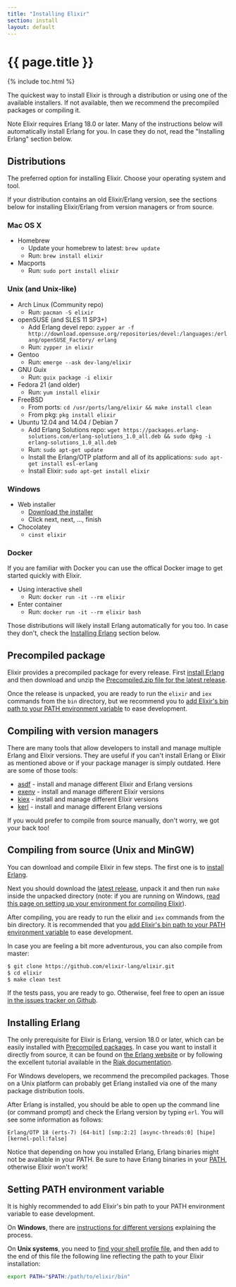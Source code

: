 ```yaml
---
title: "Installing Elixir"
section: install
layout: default
---
```


# {{ page.title }}

{% include toc.html %}

The quickest way to install Elixir is through a distribution or using one of the available installers. If not available, then we recommend the precompiled packages or compiling it.

Note Elixir requires Erlang 18.0 or later. Many of the instructions below will automatically install Erlang for you. In case they do not, read the "Installing Erlang" section below.

## Distributions

The preferred option for installing Elixir. Choose your operating system and tool.

If your distribution contains an old Elixir/Erlang version, see the sections below for installing Elixir/Erlang from version managers or from source.

### Mac OS X

  * Homebrew
    * Update your homebrew to latest: `brew update`
    * Run: `brew install elixir`
  * Macports
    * Run: `sudo port install elixir`

### Unix (and Unix-like)

  * Arch Linux (Community repo)
    * Run: `pacman -S elixir`
  * openSUSE (and SLES 11 SP3+)
    * Add Erlang devel repo: `zypper ar -f http://download.opensuse.org/repositories/devel:/languages:/erlang/openSUSE_Factory/ erlang`
    * Run: `zypper in elixir`
  * Gentoo
    * Run: `emerge --ask dev-lang/elixir`
  * GNU Guix
    * Run: `guix package -i elixir`
  * Fedora 21 (and older)
    * Run: `yum install elixir`
  * FreeBSD
    * From ports: `cd /usr/ports/lang/elixir && make install clean`
    * From pkg: `pkg install elixir`
  * Ubuntu 12.04 and 14.04 / Debian 7
    * Add Erlang Solutions repo: `wget https://packages.erlang-solutions.com/erlang-solutions_1.0_all.deb && sudo dpkg -i erlang-solutions_1.0_all.deb`
    * Run: `sudo apt-get update`
    * Install the Erlang/OTP platform and all of its applications: `sudo apt-get install esl-erlang`
    * Install Elixir: `sudo apt-get install elixir`

### Windows

  * Web installer
    * [Download the installer](https://repo.hex.pm/elixir-websetup.exe)
    * Click next, next, ..., finish
  * Chocolatey
    * `cinst elixir`

### Docker

If you are familiar with Docker you can use the offical Docker image to get started quickly with Elixir. 

  * Using interactive shell
    * Run: `docker run -it --rm elixir`
  * Enter container
    * Run: `docker run -it --rm elixir bash`

Those distributions will likely install Erlang automatically for you too. In case they don't, check the [Installing Erlang](/install.html#installing-erlang) section below.

## Precompiled package

Elixir provides a precompiled package for every release. First [install Erlang](/install.html#installing-erlang) and then download and unzip the [Precompiled.zip file for the latest release](https://github.com/elixir-lang/elixir/releases/).

Once the release is unpacked, you are ready to run the `elixir` and `iex` commands from the `bin` directory, but we recommend you to [add Elixir's bin path to your PATH environment variable](#setting-path-environment-variable) to ease development.

## Compiling with version managers

There are many tools that allow developers to install and manage multiple Erlang and Elixir versions. They are useful if you can't install Erlang or Elixir as mentioned above or if your package manager is simply outdated. Here are some of those tools:

  * [asdf](https://github.com/asdf-vm/asdf) - install and manage different Elixir and Erlang versions
  * [exenv](https://github.com/mururu/exenv) - install and manage different Elixir versions
  * [kiex](https://github.com/taylor/kiex) - install and manage different Elixir versions
  * [kerl](https://github.com/yrashk/kerl) - install and manage different Erlang versions

If you would prefer to compile from source manually, don't worry, we got your back too!

## Compiling from source (Unix and MinGW)

You can download and compile Elixir in few steps. The first one is to [install Erlang](/install.html#installing-erlang).

Next you should download the [latest release](https://github.com/elixir-lang/elixir/releases/), unpack it and then run `make` inside the unpacked directory (note: if you are running on Windows, [read this page on setting up your environment for compiling Elixir](https://github.com/elixir-lang/elixir/wiki/Windows)).

After compiling, you are ready to run the elixir and `iex` commands from the bin directory. It is recommended that you [add Elixir's bin path to your PATH environment variable](#setting-path-environment-variable) to ease development.

In case you are feeling a bit more adventurous, you can also compile from master:

```bash
$ git clone https://github.com/elixir-lang/elixir.git
$ cd elixir
$ make clean test
```

If the tests pass, you are ready to go. Otherwise, feel free to open an issue [in the issues tracker on Github](https://github.com/elixir-lang/elixir).

## Installing Erlang

The only prerequisite for Elixir is Erlang, version 18.0 or later, which can be easily installed with [Precompiled packages](https://www.erlang-solutions.com/resources/download.html). In case you want to install it directly from source, it can be found on [the Erlang website](http://www.erlang.org/download.html) or by following the excellent tutorial available in the [Riak documentation](https://docs.basho.com/riak/latest/ops/building/installing/erlang/).

For Windows developers, we recommend the precompiled packages. Those on a Unix platform can probably get Erlang installed via one of the many package distribution tools.

After Erlang is installed, you should be able to open up the command line (or command prompt) and check the Erlang version by typing `erl`. You will see some information as follows:

    Erlang/OTP 18 (erts-7) [64-bit] [smp:2:2] [async-threads:0] [hipe] [kernel-poll:false]

Notice that depending on how you installed Erlang, Erlang binaries might not be available in your PATH. Be sure to have Erlang binaries in your [PATH](https://en.wikipedia.org/wiki/Environment_variable), otherwise Elixir won't work!

## Setting PATH environment variable

It is highly recommended to add Elixir's bin path to your PATH environment variable to ease development.

On **Windows**, there are [instructions for different versions](http://www.computerhope.com/issues/ch000549.htm) explaining the process.

On **Unix systems**, you need to [find your shell profile file](https://unix.stackexchange.com/a/117470/101951), and then add to the end of this file the following line reflecting the path to your Elixir installation:

```bash
export PATH="$PATH:/path/to/elixir/bin"
```
